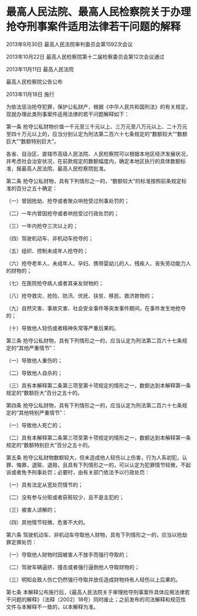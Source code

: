# 最高人民法院、最高人民检察院关于办理抢夺刑事案件适用法律若干问题的解释

2013年9月30日 最高人民法院审判委员会第1592次会议

2013年10月22日 最高人民检察院第十二届检察委员会第12次会议通过

2013年11月11日 最高人民法院

最高人民检察院公告公布

2013年11月18日 施行

<!-- INFO END -->

为依法惩治抢夺犯罪，保护公私财产，根据《中华人民共和国刑法》的有关规定，现就办理此类刑事案件适用法律的若干问题解释如下：

第一条 抢夺公私财物价值一千元至三千元以上、三万元至八万元以上、二十万元至四十万元以上的，应当分别认定为刑法第二百六十七条规定的“数额较大”“数额巨大”“数额特别巨大”。

各省、自治区、直辖市高级人民法院、人民检察院可以根据本地区经济发展状况，并考虑社会治安状况，在前款规定的数额幅度内，确定本地区执行的具体数额标准，报最高人民法院、最高人民检察院批准。

第二条 抢夺公私财物，具有下列情形之一的，“数额较大”的标准按照前条规定标准的百分之五十确定：

（一）曾因抢劫、抢夺或者聚众哄抢受过刑事处罚的；

（二）一年内曾因抢夺或者哄抢受过行政处罚的；

（三）一年内抢夺三次以上的；

（四）驾驶机动车、非机动车抢夺的；

（五）组织、控制未成年人抢夺的；

（六）抢夺老年人、未成年人、孕妇、携带婴幼儿的人、残疾人、丧失劳动能力人的财物的；

（七）在医院抢夺病人或者其亲友财物的；

（八）抢夺救灾、抢险、防汛、优抚、扶贫、移民、救济款物的；

（九）自然灾害、事故灾害、社会安全事件等突发事件期间，在事件发生地抢夺的；

（十）导致他人轻伤或者精神失常等严重后果的。

第三条 抢夺公私财物，具有下列情形之一的，应当认定为刑法第二百六十七条规定的“其他严重情节”：

（一）导致他人重伤的；

（二）导致他人自杀的；

（三）具有本解释第二条第三项至第十项规定的情形之一，数额达到本解释第一条规定的“数额巨大”百分之五十的。

第四条 抢夺公私财物，具有下列情形之一的，应当认定为刑法第二百六十七条规定的“其他特别严重情节”：

（一）导致他人死亡的；

（二）具有本解释第二条第三项至第十项规定的情形之一，数额达到本解释第一条规定的“数额特别巨大”百分之五十的。

第五条 抢夺公私财物数额较大，但未造成他人轻伤以上伤害，行为人系初犯，认罪、悔罪，退赃、退赔，且具有下列情形之一的，可以认定为犯罪情节轻微，不起诉或者免予刑事处罚；必要时，由有关部门依法予以行政处罚：

（一）具有法定从宽处罚情节的；

（二）没有参与分赃或者获赃较少，且不是主犯的；

（三）被害人谅解的；

（四）其他情节轻微、危害不大的。

第六条 驾驶机动车、非机动车夺取他人财物，具有下列情形之一的，应当以抢劫罪定罪处罚：

（一）夺取他人财物时因被害人不放手而强行夺取的；

（二）驾驶车辆逼挤、撞击或者强行逼倒他人夺取财物的；

（三）明知会致人伤亡仍然强行夺取并放任造成财物持有人轻伤以上后果的。

第七条 本解释公布施行后，《最高人民法院关于审理抢夺刑事案件具体应用法律若干问题的解释》（法释〔2002〕18号）同时废止；之前发布的司法解释和规范性文件与本解释不一致的，以本解释为准。


